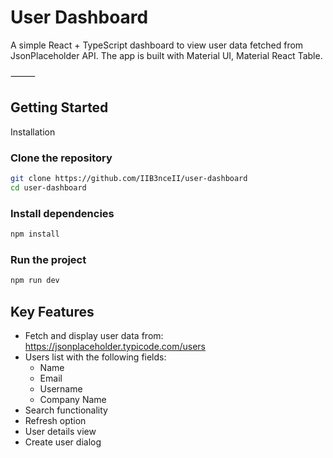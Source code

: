 # User Dashboard

A simple React + TypeScript dashboard to view user data fetched from JsonPlaceholder API. The app is built with Material UI, Material React Table.

⸻

## Getting Started

Installation

### Clone the repository

```bash
git clone https://github.com/IIB3nceII/user-dashboard
cd user-dashboard
```

### Install dependencies

```bash
npm install
```

### Run the project

```bash
npm run dev
```

## Key Features

- Fetch and display user data from: <https://jsonplaceholder.typicode.com/users>
- Users list with the following fields:
  - Name
  - Email
  - Username
  - Company Name
- Search functionality
- Refresh option
- User details view
- Create user dialog
